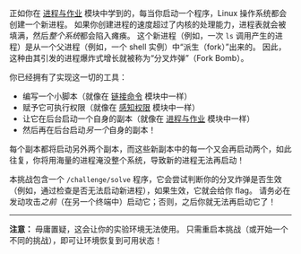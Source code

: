 正如你在 [进程与作业](./processes) 模块中学到的，每当你启动一个程序，Linux 操作系统都会创建一个新进程。
如果你创建进程的速度超过了内核的处理能力，进程表就会被填满，然后*整个系统*都会陷入瘫痪。
这个新进程（例如，一次 `ls` 调用产生的进程）是从一个父进程（例如，一个 shell 实例）中“派生（fork）”出来的。
因此，这种由其引发的进程爆炸式增长就被称为“分叉炸弹”（Fork Bomb）。

你已经拥有了实现这一切的工具：

-   编写一个小脚本（就像在 [链接命令](./chaining) 模块中一样）
-   赋予它可执行权限（就像在 [感知权限](./permissions) 模块中一样）
-   让它在后台启动一个自身的副本（就像在 [进程与作业](./processes) 模块中一样）
-   然后再在后台启动*另一个*自身的副本！

每个副本都将启动另外两个副本，而这些新副本中的每一个又会再启动两个，如此往复，你将用海量的进程淹没整个系统，导致新的进程无法再启动！

本挑战包含一个 `/challenge/solve` 程序，它会尝试判断你的分叉炸弹是否生效（例如，通过检查是否无法启动新进程），如果生效，它就会给你 flag。
请务必在发动攻击*之前*（在另一个终端中）启动它；否则，之后你就无法再启动它了！

----
**注意：**
毋庸置疑，这会让你的实验环境无法使用。
只需重启本挑战（或开始一个不同的挑战），即可让环境恢复到可用状态！
